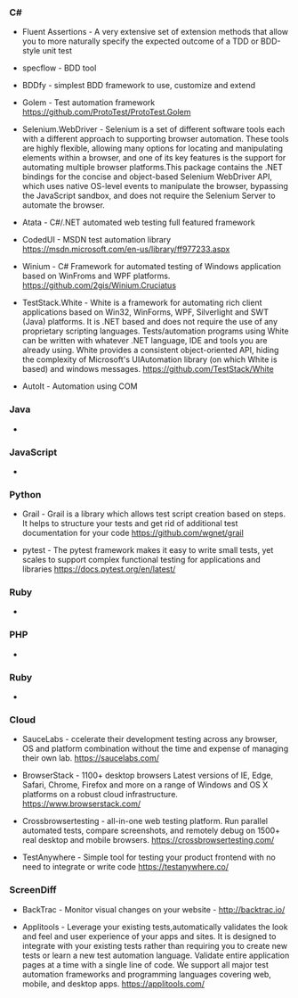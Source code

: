 ### C# 
* Fluent Assertions - A very extensive set of extension methods that allow you to more naturally specify the expected outcome of a TDD or 
BDD-style unit test

* specflow - BDD tool

* BDDfy - simplest BDD framework to use, customize and extend

* Golem - Test automation framework https://github.com/ProtoTest/ProtoTest.Golem

* Selenium.WebDriver - Selenium is a set of different software tools each with a different approach to supporting browser automation. These tools are highly flexible, allowing many options for locating and manipulating elements within a browser, and one of its key features is the support for automating multiple browser platforms.This package contains the .NET bindings for the concise and object-based
Selenium WebDriver API, which uses native OS-level events to manipulate the browser, bypassing the JavaScript sandbox, and does not require the Selenium Server to automate the browser.

* Atata - C#/.NET automated web testing full featured framework

* CodedUI - MSDN test automation library https://msdn.microsoft.com/en-us/library/ff977233.aspx

* Winium - C# Framework for automated testing of Windows application based on WinFroms and WPF platforms. https://github.com/2gis/Winium.Cruciatus

* TestStack.White - White is a framework for automating rich client applications based on Win32, WinForms, WPF, Silverlight and SWT (Java) platforms. It is .NET based and does not require the use of any proprietary scripting languages. Tests/automation programs using White can be written with whatever .NET language, IDE and tools you are already using. White provides a consistent object-oriented API, hiding the complexity of Microsoft's UIAutomation library (on which White is based) and windows messages. https://github.com/TestStack/White

* AutoIt - Automation using COM

### Java 
*

### JavaScript 
*

### Python 
* Grail - Grail is a library which allows test script creation based on steps. It helps to structure your tests and get rid of additional test documentation for your code https://github.com/wgnet/grail

* pytest - The pytest framework makes it easy to write small tests, yet scales to support complex functional testing for applications and libraries https://docs.pytest.org/en/latest/

### Ruby 
*

### PHP 
*

### Ruby 
*

### Cloud
* SauceLabs - ccelerate their development testing across any browser, OS and platform combination without the time and expense of managing their own lab. https://saucelabs.com/

* BrowserStack - 1100+ desktop browsers Latest versions of IE, Edge, Safari, Chrome, Firefox and more on a range of Windows and OS X platforms on a robust cloud infrastructure. https://www.browserstack.com/

* Crossbrowsertesting - all-in-one web testing platform. Run parallel automated tests, compare screenshots, and remotely debug on 1500+ real desktop and mobile browsers. https://crossbrowsertesting.com/

* TestAnywhere - Simple tool for testing your product frontend with no need to integrate or write code https://testanywhere.co/

### ScreenDiff
* BackTrac - Monitor visual changes on your website - http://backtrac.io/

* Applitools - Leverage your existing tests,automatically validates the look and feel and user experience of your apps and sites. It is designed to integrate with your existing tests rather than requiring you to create new tests or learn a new test automation language. Validate entire application pages at a time with a single line of code. We support all major test automation frameworks and programming languages covering web, mobile, and desktop apps. https://applitools.com/
